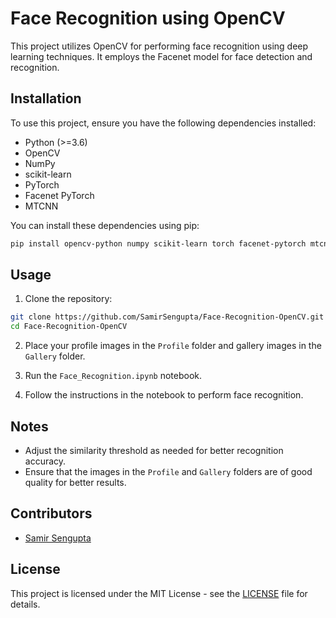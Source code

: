 
# Face Recognition using OpenCV

This project utilizes OpenCV for performing face recognition using deep learning techniques. It employs the Facenet model for face detection and recognition.

## Installation

To use this project, ensure you have the following dependencies installed:

- Python (>=3.6)
- OpenCV
- NumPy
- scikit-learn
- PyTorch
- Facenet PyTorch
- MTCNN

You can install these dependencies using pip:

```bash
pip install opencv-python numpy scikit-learn torch facenet-pytorch mtcnn
```

## Usage

1. Clone the repository:

```bash
git clone https://github.com/SamirSengupta/Face-Recognition-OpenCV.git
cd Face-Recognition-OpenCV
```

2. Place your profile images in the `Profile` folder and gallery images in the `Gallery` folder.

3. Run the `Face_Recognition.ipynb` notebook.

4. Follow the instructions in the notebook to perform face recognition.

## Notes

- Adjust the similarity threshold as needed for better recognition accuracy.
- Ensure that the images in the `Profile` and `Gallery` folders are of good quality for better results.

## Contributors

- [Samir Sengupta](https://github.com/SamirSengupta)

## License

This project is licensed under the MIT License - see the [LICENSE](LICENSE) file for details.
